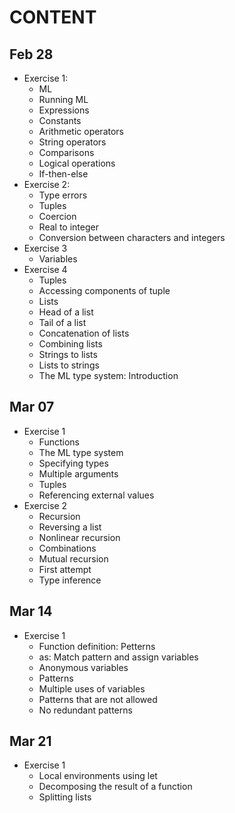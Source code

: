 # CONTENT

## Feb 28
- Exercise 1:
  - ML
  - Running ML
  - Expressions
  - Constants
  - Arithmetic operators
  - String operators
  - Comparisons
  - Logical operations
  - If-then-else
- Exercise 2:
  - Type errors
  - Tuples
  - Coercion
  - Real to integer
  - Conversion between characters and integers
- Exercise 3
  - Variables
- Exercise 4
  - Tuples
  - Accessing components of tuple
  - Lists
  - Head of a list
  - Tail of a list
  - Concatenation of lists
  - Combining lists
  - Strings to lists
  - Lists to strings
  - The ML type system: Introduction

## Mar 07
- Exercise 1
  - Functions
  - The ML type system
  - Specifying types
  - Multiple arguments
  - Tuples
  - Referencing external values
- Exercise 2
  - Recursion
  - Reversing a list
  - Nonlinear recursion
  - Combinations
  - Mutual recursion
  - First attempt
  - Type inference

## Mar 14
- Exercise 1
  - Function definition: Petterns
  - as: Match pattern and assign variables
  - Anonymous variables
  - Patterns
  - Multiple uses of variables
  - Patterns that are not allowed
  - No redundant patterns

## Mar 21
- Exercise 1
  - Local environments using let
  - Decomposing the result of a function
  - Splitting lists